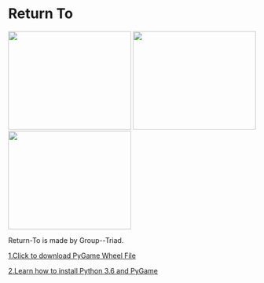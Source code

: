 # Return To
<img src ="https://github.com/FangfangLyu/Return-To/blob/master/Game%20Plan/Capture.JPG" width = "250" height = "200">             <img src = "https://github.com/FangfangLyu/Return-To/blob/master/Game%20Plan/Capture%202.JPG" width = "250" height = "200">            <img src = "https://github.com/FangfangLyu/Return-To/blob/master/Game%20Plan/Capture%203.JPG" width = "250" height = "200">
<p>Return-To is made by Group--Triad.</p>
<a href = "http://www.lfd.uci.edu/~gohlke/pythonlibs/#pygame"> 1.Click to download PyGame Wheel File
</a>

<a href = "https://youtu.be/_GikMdhAhv0">2.Learn how to install Python 3.6 and PyGame</a>
